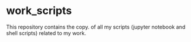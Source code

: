 # work_scripts
This repository contains the copy. of all my scripts (jupyter notebook and shell scripts) related to my work.
